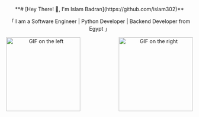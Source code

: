 

<div align="center">
  <p>**# [Hey There! 👋, I'm Islam Badran](https://github.com/islam302)**

「 I am a Software Engineer | Python Developer | Backend Developer from Egypt 」</p>
  <img align="right" width="200" src="https://user-images.githubusercontent.com/65187002/144930161-2f783401-8d27-4fdf-a2f7-cc0ba32f1f1f.gif" alt="GIF on the right">
  <img align="left" width="200" src="https://user-images.githubusercontent.com/65187002/144930161-2f783401-8d27-4fdf-a2f7-cc0ba32f1f1f.gif" alt="GIF on the left">
</div>
